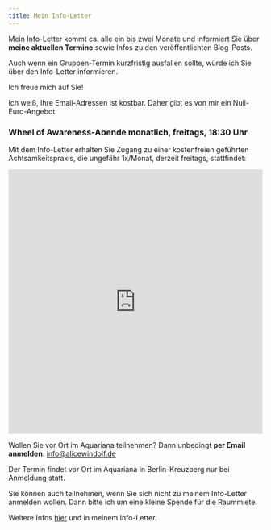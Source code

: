 ```yaml
---
title: Mein Info-Letter
---
```


Mein Info-Letter kommt ca. alle ein bis zwei Monate und informiert Sie über **meine aktuellen Termine** sowie Infos zu den veröffentlichten Blog-Posts.

Auch wenn ein Gruppen-Termin kurzfristig ausfallen sollte, würde ich Sie über den Info-Letter informieren. 

Ich freue mich auf Sie! 

Ich weiß, Ihre Email-Adressen ist kostbar. Daher gibt es von mir ein Null-Euro-Angebot: 


###  Wheel of Awareness-Abende monatlich, freitags, 18:30 Uhr
Mit dem Info-Letter erhalten Sie Zugang zu einer kostenfreien geführten Achtsamkeitspraxis, die ungefähr 1x/Monat, derzeit freitags, stattfindet: 

<iframe width="540" height="525" src="https://82868399.sibforms.com/serve/MUIEAJEnFmETVM0ogc7LVk4ktqFqArJOvKQsbklksNw3aT8EK1UJAjl5BkMo2-goYAYmUBh5KdGwPcgdhO0QsNA15PkdQtYpiU9-jaauLTCssBcoaUCc2PprpRFislkgEgSEFHC2UPAnjnxW_kx1mgf4ugRek-ezOrZMGHifCdYURkvC8owdxSUTfjpt-mWsR8AL0dMqLpBxGRxM" frameborder="0" scrolling="auto" allowfullscreen style="display: block;margin-left: auto;margin-right: auto;max-width: 100%;"></iframe><p></p>

  
Wollen Sie vor Ort im Aquariana teilnehmen? Dann unbedingt **per Email anmelden**. info@alicewindolf.de 

Der Termin findet vor Ort im Aquariana in Berlin-Kreuzberg nur bei Anmeldung statt. 

Sie können auch teilnehmen, wenn Sie sich nicht zu meinem Info-Letter anmelden wollen. Dann bitte ich um eine kleine Spende für die Raummiete. 

Weitere Infos [hier](/2023/04/14/wheel-of-awareness.html) und in meinem Info-Letter. 



